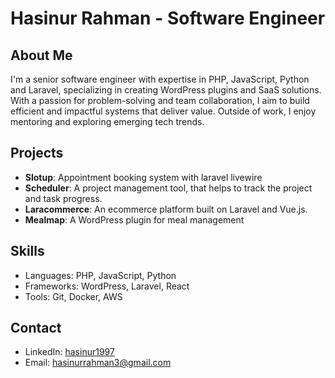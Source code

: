 # Hasinur Rahman - Software Engineer

## About Me
I'm a senior software engineer with expertise in PHP, JavaScript, Python and Laravel, specializing in creating WordPress plugins and SaaS solutions. With a passion for problem-solving and team collaboration, I aim to build efficient and impactful systems that deliver value. Outside of work, I enjoy mentoring and exploring emerging tech trends.

## Projects

- **Slotup**: Appointment booking system with laravel livewire
- **Scheduler**: A project management tool, that helps to track the project and task progress.
- **Laracommerce**: An ecommerce platform built on Laravel and Vue.js.
- **Mealmap**: A WordPress plugin for meal management

## Skills
- Languages: PHP, JavaScript, Python
- Frameworks: WordPress, Laravel, React
- Tools: Git, Docker, AWS

## Contact
- LinkedIn: [hasinur1997](https://www.linkedin.com/in/hasinur1997)
- Email: hasinurrahman3@gmail.com

